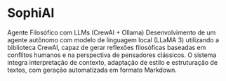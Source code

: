# SophiAI
Agente Filosófico com LLMs (CrewAI + Ollama)
Desenvolvimento de um agente autônomo com modelo de linguagem local (LLaMA 3) utilizando a biblioteca CrewAI, capaz de gerar reflexões filosóficas baseadas em conflitos humanos e na perspectiva de pensadores clássicos. O sistema integra interpretação de contexto, adaptação de estilo e estruturação de textos, com geração automatizada em formato Markdown.
